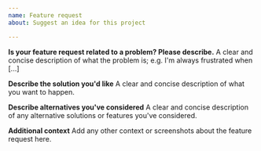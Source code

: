 ```yaml
---
name: Feature request
about: Suggest an idea for this project

---
```


**Is your feature request related to a problem? Please describe.**
A clear and concise description of what the problem is; e.g. I'm always frustrated when [...]

**Describe the solution you'd like**
A clear and concise description of what you want to happen.

**Describe alternatives you've considered**
A clear and concise description of any alternative solutions or features you've considered.

**Additional context**
Add any other context or screenshots about the feature request here.
